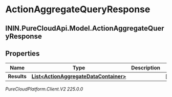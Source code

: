 # ActionAggregateQueryResponse

## ININ.PureCloudApi.Model.ActionAggregateQueryResponse

## Properties

|Name | Type | Description | Notes|
|------------ | ------------- | ------------- | -------------|
| **Results** | [**List&lt;ActionAggregateDataContainer&gt;**](ActionAggregateDataContainer) |  | [optional] |



_PureCloudPlatform.Client.V2 225.0.0_
